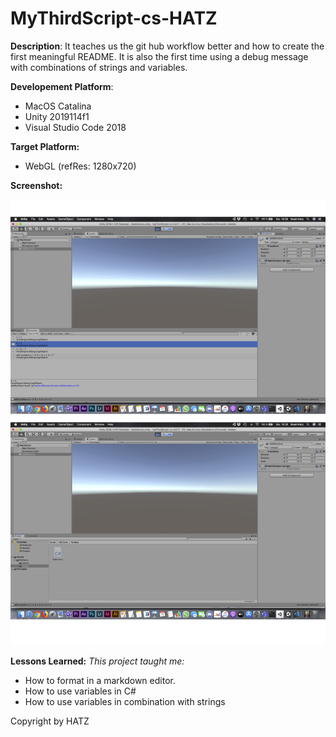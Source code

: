 # MyThirdScript-cs-HATZ
**Description**: It teaches us the git hub workflow better and how to create the first meaningful README. It is also the first time using a debug message with combinations of strings and variables.

**Developement Platform**:
- MacOS Catalina
- Unity 2019114f1
- Visual Studio Code 2018

**Target Platform:**
- WebGL (refRes: 1280x720)

**Screenshot:**

<div>
<img src="./Screenshots/home-pic-playmode-mythirdscript-addnumbers-cs-HATZ.jpg">

**Lessons Learned:**
*This project taught me:*
- How to format in a markdown editor.
- How to use variables in C#
- How to use variables in combination with strings

Copyright by HATZ